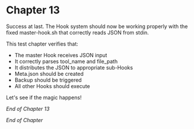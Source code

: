 # Chapter 13

Success at last. The Hook system should now be working properly with the fixed master-hook.sh that correctly reads JSON from stdin.

This test chapter verifies that:
- The master Hook receives JSON input
- It correctly parses tool_name and file_path
- It distributes the JSON to appropriate sub-Hooks
- Meta.json should be created
- Backup should be triggered
- All other Hooks should execute

Let's see if the magic happens!

*End of Chapter 13*

*End of Chapter*
